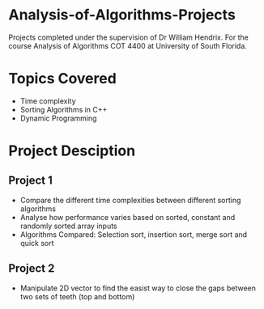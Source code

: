 # Analysis-of-Algorithms-Projects
Projects completed under the supervision of Dr William Hendrix. For the course Analysis of Algorithms COT 4400 at University of South Florida.

# Topics Covered
- Time complexity
- Sorting Algorithms in C++
- Dynamic Programming

# Project Desciption
## Project 1
- Compare the different time complexities between different sorting algorithms
- Analyse how performance varies based on sorted, constant and randomly sorted array inputs
- Algorithms Compared: Selection sort, insertion sort, merge sort and quick sort


## Project 2
- Manipulate 2D vector to find the easist way to close the gaps between two sets of teeth (top and bottom)

